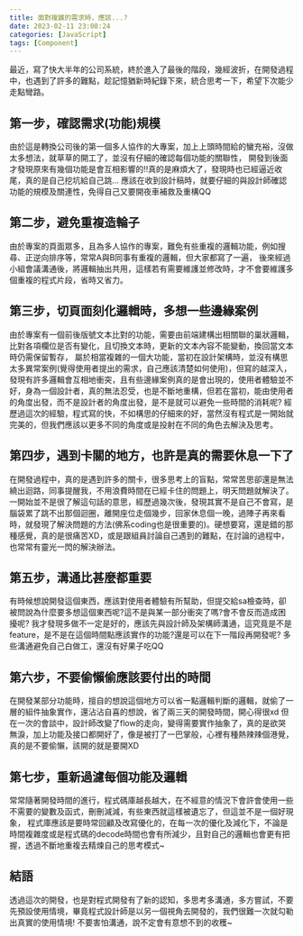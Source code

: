 ```yaml
---
title: 面對複雜的需求時，應該...?
date: 2023-02-11 23:08:24
categories: [JavaScript]
tags: [Component]
---
```


最近，寫了快大半年的公司系統，終於進入了最後的階段，幾經波折，在開發過程中，也遇到了許多的難點，趁記憶猶新時紀錄下來，統合思考一下，希望下次能少走點彎路。

## 第一步，確認需求(功能)規模

由於這是轉換公司後的第一個多人協作的大專案，加上上頭時間給的蠻充裕，沒做太多想法，就草草的開工了，並沒有仔細的確認每個功能的關聯性，
開發到後面才發現原來有幾個功能是會互相影響的!!真的是麻煩大了，發現時也已經逼近收尾，真的是自己挖坑給自己跳...
應該在收到設計稿時，就要仔細的與設計師確認功能的規模及關連性，免得自己又要開夜車補救及重構QQ

## 第二步，避免重複造輪子

由於專案的頁面眾多，且為多人協作的專案，難免有些重複的邏輯功能，例如搜尋、正逆向排序等，常常A與B同事有重複的邏輯，但大家都寫了一遍，
後來經過小組會議溝通後，將邏輯抽出共用，這樣若有需要維護並修改時，才不會要維護多個重複的程式片段，省時又省力。

## 第三步，切頁面刻化邏輯時，多想一些邊緣案例

由於專案有一個前後版號文本比對的功能，需要由前端建構出相關聯的巢狀邏輯，比對各項欄位是否有變化，且切換文本時，更新的文本內容不能變動，換回當文本時仍需保留暫存，
屬於相當複雜的一個大功能，當初在設計架構時，並沒有構思太多異常案例(覺得使用者提出的需求，自己應該清楚如何使用)，但寫的越深入，發現有許多邏輯會互相地衝突，且有些邊緣案例真的是會出現的，使用者體驗並不好，身為一個設計者，真的無法忍受，也是不斷地重構，但若在當初，能由使用者的角度出發，而不是設計者的角度出發，是不是就可以避免一些時間的消耗呢?
經歷過這次的經驗，程式寫的快，不如構思的仔細來的好，當然沒有程式是一開始就完美的，但我們應該以更多不同的角度或是投射在不同的角色去解決及思考。

## 第四步，遇到卡關的地方，也許是真的需要休息一下了

在開發過程中，真的是遇到許多的關卡，很多思考上的盲點，常常苦思卻還是無法繞出迴路，同事提醒我，不用浪費時間在已經卡住的問題上，明天問題就解決了。
一開始並不是很了解這句話的意思，經歷過幾次後，發現其實不是自己不會寫，是腦袋累了跳不出那個迴圈，離開座位走個幾步，回家休息個一晚，過陣子再來看時，就發現了解決問題的方法(佛系coding也是很重要的)。硬想要寫，還是錯的那種感覺，真的是很痛苦XD，或是跟組員討論自己遇到的難點，在討論的過程中，也常常有靈光一閃的解決辦法。

## 第五步，溝通比甚麼都重要

有時候想說開發這個東西，應該對使用者體驗有所幫助，但提交給sa檢查時，卻被問說為什麼要多想這個東西呢?這不是與某一部分衝突了嗎?會不會反而造成困擾呢?
我才發現多做不一定是好的，應該先與設計師及架構師溝通，這究竟是不是feature，是不是在這個時間點應該實作的功能?還是可以在下一階段再開發呢?
多些溝通避免自己白做工，還沒有好果子吃QQ

## 第六步，不要偷懶偷應該要付出的時間

在開發某部分功能時，擅自的想說這個地方可以省一點邏輯判斷的邏輯，就偷了一層的組件抽象實作，還沾沾自喜的想說，省了兩三天的開發時間，開心得很xd
但在一次的會談中，設計師改變了flow的走向，變得需要實作抽象了，真的是欲哭無淚，加上功能及接口都開好了，像是被打了一巴掌般，心裡有種熱辣辣個港覺，真的是不要偷懶，該開的就是要開XD

## 第七步，重新過濾每個功能及邏輯

常常隨著開發時間的進行，程式碼庫越長越大，在不經意的情況下會許會使用一些不需要的變數及函式，刪刪減減，有些東西就這樣被遺忘了，但這並不是一個好現象，
程式庫應該是要時常回顧及改寫優化的，在每一次的優化及減化下，不論是時間複雜度或是程式碼的decode時間也會有所減少，且對自己的邏輯也會更有把握，透過不斷地重複去精煉自己的思考模式~


## 結語

透過這次的開發，也是對程式開發有了新的認知，多思考多溝通，多方嘗試，不要先預設使用情境，畢竟程式設計師是以另一個視角去開發的，我們很難一次就勾勒出真實的使用情境!
不要害怕溝通，說不定會有意想不到的收穫~
